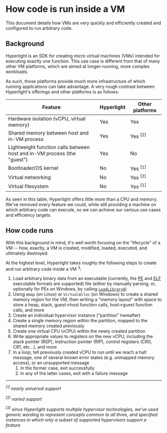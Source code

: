 # How code is run inside a VM

This document details how VMs are very quickly and efficiently created and configured to run arbitrary code.

## Background

Hyperlight is an SDK for creating micro virtual machines (VMs) intended for executing exactly one function. This use case is different from that of many other VM platforms, which are aimed at longer-running, more complex workloads.

As such, those platforms provide much more infrastructure of which running applications can take advantage. A very rough contrast between Hyperlight's offerings and other platforms is as follows:

| Feature                                                                 | Hyperlight | Other platforms    |
|-------------------------------------------------------------------------|------------|--------------------|
| Hardware isolation (vCPU, virtual memory)                               | Yes        | Yes                |
| Shared memory between host and in-VM process                            | Yes        | Yes <sup>[2]</sup> |
| Lightweight function calls between host and in-VM process (the "guest") | Yes        | No                 |
| Bootloader/OS kernel                                                    | No         | Yes <sup>[1]</sup> |
| Virtual networking                                                      | No         | Yes <sup>[2]</sup> |
| Virtual filesystem                                                      | No         | Yes <sup>[1]</sup> |


As seen in this table, Hyperlight offers little more than a CPU and memory. We've removed every feature we could, while still providing a machine on which arbitrary code can execute, so we can achieve our various use cases and efficiency targets.

## How code runs

With this background in mind, it's well worth focusing on the "lifecycle" of a VM -- how, exactly, a VM is created, modified, loaded, executed, and ultimately destroyed.

At the highest level, Hyperlight takes roughly the following steps to create and run arbitrary code inside a VM <sup>3</sup>:

1. Load arbitrary binary data from an executable (currently, the [PE](https://en.wikipedia.org/wiki/Portable_Executable) and [ELF](https://en.wikipedia.org/wiki/Executable_and_Linkable_Format) executable formats are supported) file (either by manually parsing, or, optionally for PEs on Windows, by calling [`LoadLibraryA`](https://learn.microsoft.com/en-us/windows/win32/api/libloaderapi/nf-libloaderapi-loadlibrarya))
2. Using `mmap` (on Linux) or `VirtualAlloc` (on Windows) to create a shared memory region for the VM, then writing a "memory layout" with space to store a heap, stack, guest->host function calls, host->guest function calls, and more
3. Create an individual hypervisor instance ("partition" hereafter)
4. Create a single memory region within the partition, mapped to the shared memory created previously
5. Create one virtual CPU (vCPU) within the newly created partition
6. Write appropriate values to registers on the new vCPU, including the stack pointer (RSP), instruction pointer (RIP), control registers (CR0, CR1, etc...), and more
7. In a loop, tell previously created vCPU to run until we reach a halt message, one of several known error states (e.g. unmapped memory access), or an unsupported message
   1. In the former case, exit successfully
   2. In any of the latter cases, exit with a failure message

---

_<sup>[1]</sup> nearly universal support_

_<sup>[2]</sup> varied support_

_<sup>[3]</sup> since Hyperlight supports multiple hypervisor technologies, we've used generic wording to represent concepts common to all three, and specified instances in which only a subset of supported hypervisors support a feature_

